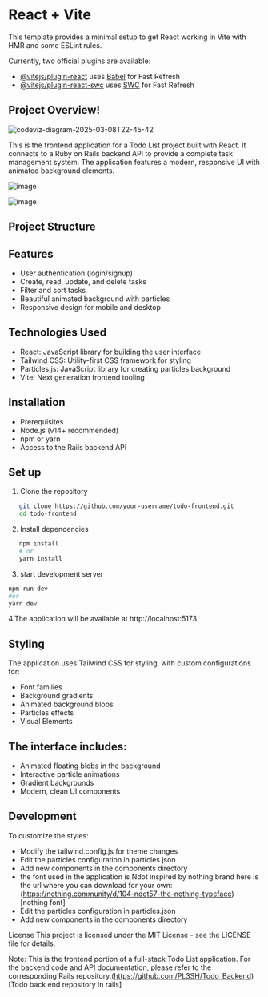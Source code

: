 # React + Vite

This template provides a minimal setup to get React working in Vite with HMR and some ESLint rules.

Currently, two official plugins are available:

- [@vitejs/plugin-react](https://github.com/vitejs/vite-plugin-react/blob/main/packages/plugin-react/README.md) uses [Babel](https://babeljs.io/) for Fast Refresh
- [@vitejs/plugin-react-swc](https://github.com/vitejs/vite-plugin-react-swc) uses [SWC](https://swc.rs/) for Fast Refresh

## Project Overview!
![codeviz-diagram-2025-03-08T22-45-42](https://github.com/user-attachments/assets/6ed0d73e-0123-441e-bc86-231c9d298481)

This is the frontend application for a Todo List project built with React. It connects to a Ruby on Rails backend API to provide a complete task management system. The application features a modern, responsive UI with animated background elements.

![image](https://github.com/user-attachments/assets/e53b54a2-1f4b-476b-b472-a2f56fd5012d)

![image](https://github.com/user-attachments/assets/68e77bd0-4a91-435d-b9d1-f53f94ad04ca)


## Project Structure

## Features
- User authentication (login/signup)
- Create, read, update, and delete tasks
- Filter and sort tasks
- Beautiful animated background with particles
- Responsive design for mobile and desktop
## Technologies Used
- React: JavaScript library for building the user interface
- Tailwind CSS: Utility-first CSS framework for styling
- Particles.js: JavaScript library for creating particles background
- Vite: Next generation frontend tooling
## Installation
- Prerequisites
- Node.js (v14+ recommended)
- npm or yarn
- Access to the Rails backend API

## Set up
1. Clone the repository
```bash
   git clone https://github.com/your-username/todo-frontend.git
   cd todo-frontend
```
2. Install dependencies
```bash
   npm install
   # or
   yarn install
```
3. start development server 

```bash
npm run dev
#or 
yarn dev
```

4.The application will be available at http://localhost:5173


## Styling
The application uses Tailwind CSS for styling, with custom configurations for:
- Font families
- Background gradients
- Animated background blobs
- Particles effects
- Visual Elements
## The interface includes:
- Animated floating blobs in the background
- Interactive particle animations
- Gradient backgrounds
- Modern, clean UI components

## Development
To customize the styles:
- Modify the tailwind.config.js for theme changes
- Edit the particles configuration in particles.json
- Add new components in the components directory
- the font used in the application is Ndot inspired by nothing brand here is the url where you can download for your own: (https://nothing.community/d/104-ndot57-the-nothing-typeface)[nothing font]
- Edit the particles configuration in particles.json
- Add new components in the components directory

License
This project is licensed under the MIT License - see the LICENSE file for details.

Note: This is the frontend portion of a full-stack Todo List application. For the backend code and API documentation, please refer to the corresponding Rails repository.(https://github.com/PL3SH/Todo_Backend)[Todo back end repository in rails]

